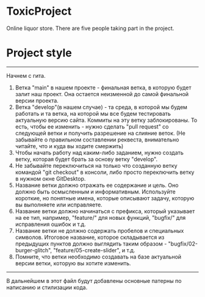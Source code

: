 # ToxicProject
 Online liquor store. There are five people taking part in the project.

# Project style
***
Начнем с гита.
1. Ветка "main" в нашем проекте - финальная ветка, в которую будет залит наш проект. Она остается неизменной до самой финальной версии проекта.
2. Ветка "develop"(в нашем случае) - та среда, в которой мы будем работать и та ветка, на которой мы все будем тестировать актуальную версию сайта. Коммиты на эту ветку заблокированы. То есть, чтобы ее изменить - нужно сделать "pull request" со следующей ветки и получить разрешение на слияние веток. (Не забывайте о правильном составлении реквеста, внимательно читайте, что и куда вы ходите смержить)
3. Чтобы начать работу над каким-либо заданием, нужно создать ветку, которая будет брать за основу ветку "develop".
4. Не забывайте переключиться на только что созданную ветку командой "git checkout" в консоли, либо просто переключить ветку в нужном окне GitDesktop.
5. Название ветки должно отражать ее содержание и цель. Оно должно быть осмысленным и информативным. Используйте короткие, но понятные имена, которые описывают задачу, которую вы выполняете или исправляете.
6. Название ветки должно начинаться с префикса, который указывает на ее тип, например, "feature/" для новых функций, "bugfix/" для исправления ошибок и т.д. 
7. Название ветки не должно содержать пробелов и специальных символов. Итоговое название, которое складывается из предыдущих пунктов должно выглядить таким образом - "bugfix/02-burger-glitch", "feature/05-create-slider", и т.д.
8. Помните, что ветки необходимо создавать на базе актуальной версии ветки, которую вы хотите изменить.



***
В дальнейшем в этот файл будут добавлены основные патерны по написанию и стилизации кода.

